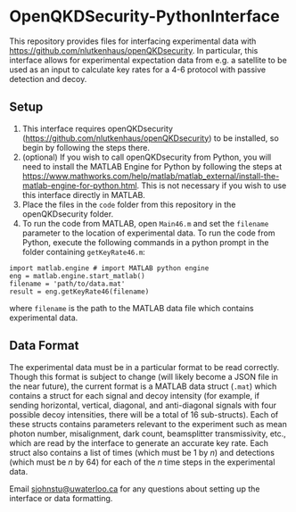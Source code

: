 # OpenQKDSecurity-PythonInterface
This repository provides files for interfacing experimental data with https://github.com/nlutkenhaus/openQKDsecurity. In particular, this interface allows for experimental expectation data from e.g. a satellite to be used as an input to calculate key rates for a 4-6 protocol with passive detection and decoy.

## Setup
1. This interface requires openQKDsecurity (https://github.com/nlutkenhaus/openQKDsecurity) to be installed, so begin by following the steps there. 
2. (optional) If you wish to call openQKDsecurity from Python, you will need to install the MATLAB Engine for Python by following the steps at https://www.mathworks.com/help/matlab/matlab_external/install-the-matlab-engine-for-python.html. This is not necessary if you wish to use this interface directly in MATLAB.
3. Place the files in the `code` folder from this repository in the openQKDsecurity folder.
4. To run the code from MATLAB, open `Main46.m` and set the `filename` parameter to the location of experimental data. To run the code from Python, execute the following commands in a python prompt in the folder containing `getKeyRate46.m`:
```
import matlab.engine # import MATLAB python engine
eng = matlab.engine.start_matlab()
filename = 'path/to/data.mat'
result = eng.getKeyRate46(filename)
```
where `filename` is the path to the MATLAB data file which contains experimental data.

## Data Format
The experimental data must be in a particular format to be read correctly. Though this format is subject to change (will likely become a JSON file in the near future), the current format is a MATLAB data struct (`.mat`) which contains a struct for each signal and decoy intensity (for example, if sending horizontal, vertical, diagonal, and anti-diagonal signals with four possible decoy intensities, there will be a total of 16 sub-structs). Each of these structs contains parameters relevant to the experiment such as mean photon number, misalignment, dark count, beamsplitter transmissivity, etc., which are read by the interface to generate an accurate key rate. Each struct also contains a list of times (which must be 1 by $n$) and detections (which must be $n$ by 64) for each of the $n$ time steps in the experimental data. 

Email sjohnstu@uwaterloo.ca for any questions about setting up the interface or data formatting.
